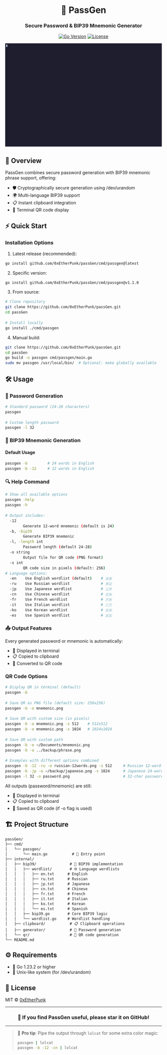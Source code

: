 <div align="center">

# 🔐 PassGen

### Secure Password & BIP39 Mnemonic Generator

[![Go Version](https://img.shields.io/badge/Go-1.23.2-00ADD8?style=flat-square&logo=go)](https://golang.org)
[![License](https://img.shields.io/badge/license-MIT-blue.svg?style=flat-square)](LICENSE)

![Demo](demo.gif)

</div>

## 🎯 Overview

PassGen combines secure password generation with BIP39 mnemonic phrase support, offering:
- 🛡️ Cryptographically secure generation using /dev/urandom
- 🌍 Multi-language BIP39 support
- 📋 Instant clipboard integration
- 📱 Terminal QR code display

## ⚡ Quick Start

### Installation Options

1. Latest release (recommended):
```bash
go install github.com/0xEtherPunk/passGen/cmd/passgen@latest
```

2. Specific version:
```bash
go install github.com/0xEtherPunk/passGen/cmd/passgen@v1.1.0
```

3. From source:
```bash
# Clone repository
git clone https://github.com/0xEtherPunk/passGen.git
cd passGen

# Install locally
go install ./cmd/passgen
```

4. Manual build:
```bash
git clone https://github.com/0xEtherPunk/passGen.git
cd passGen
go build -o passgen cmd/passgen/main.go
sudo mv passgen /usr/local/bin/  # Optional: make globally available
```

## 🛠️ Usage

### 🔑 Password Generation
```bash
# Standard password (24-28 characters)
passgen

# Custom length password
passgen -l 32
```

### 🎲 BIP39 Mnemonic Generation

#### Default Usage
```bash
passgen -b         # 24 words in English
passgen -b -12     # 12 words in English
```

### 🔍 Help Command
```bash
# Show all available options
passgen -help
passgen -h

# Output includes:
  -12
        Generate 12-word mnemonic (default is 24)
  -b, -bip39
        Generate BIP39 mnemonic
  -l, -length int
        Password length (default 24-28)
  -o string
        Output file for QR code (PNG format)
  -s int
        QR code size in pixels (default: 256)
# Language options:
  -en    Use English wordlist (default)    # 🇬🇧
  -ru    Use Russian wordlist              # 🇷🇺
  -jp    Use Japanese wordlist             # 🇯🇵
  -cn    Use Chinese wordlist              # 🇨🇳
  -fr    Use French wordlist               # 🇫🇷
  -it    Use Italian wordlist              # 🇮🇹
  -ko    Use Korean wordlist               # 🇰🇷
  -es    Use Spanish wordlist              # 🇪🇸
```

### 📤 Output Features
Every generated password or mnemonic is automatically:
- 📝 Displayed in terminal
- 📋 Copied to clipboard
- 📱 Converted to QR code

### QR Code Options
```bash
# Display QR in terminal (default)
passgen -b

# Save QR as PNG file (default size: 256x256)
passgen -b -o mnemonic.png

# Save QR with custom size (in pixels)
passgen -b -o mnemonic.png -s 512    # 512x512
passgen -b -o mnemonic.png -s 1024   # 1024x1024

# Save QR with custom path
passgen -b -o ~/Documents/mnemonic.png
passgen -b -o ../backup/phrase.png

# Examples with different options combined
passgen -b -12 -ru -o russian-12words.png -s 512     # Russian 12-word phrase, 512x512 QR
passgen -b -jp -o ~/backup/japanese.png -s 1024      # Japanese 24-word phrase, 1024x1024 QR
passgen -l 32 -o password.png                        # 32-char password QR
```

All outputs (password/mnemonic) are still:
- 📝 Displayed in terminal
- 📋 Copied to clipboard
- 💾 Saved as QR code (if -o flag is used)

## 🏗️ Project Structure
```
passGen/
├── cmd/
│   └── passgen/
│       └── main.go           # 🎯 Entry point
├── internal/
│   ├── bip39/               # 🎲 BIP39 implementation
│   │   ├── wordlist/        # 🌐 Language wordlists
│   │   │   ├── en.txt      # English
│   │   │   ├── ru.txt      # Russian
│   │   │   ├── jp.txt      # Japanese
│   │   │   ├── cn.txt      # Chinese
│   │   │   ├── fr.txt      # French
│   │   │   ├── it.txt      # Italian
│   │   │   ├── ko.txt      # Korean
│   │   │   └── es.txt      # Spanish
│   │   ├── bip39.go        # Core BIP39 logic
│   │   └── wordlist.go     # Wordlist handling
│   ├── clipboard/           # 📋 Clipboard operations
│   ├── generator/           # 🎯 Password generation
│   └── qr/                  # 📱 QR code generation
└── README.md
```

## ⚙️ Requirements
- 🔧 Go 1.23.2 or higher
- 🐧 Unix-like system (for /dev/urandom)

## 📄 License
MIT © [0xEtherPunk](https://github.com/0xEtherPunk)

---

<div align="center">

### 🌟 If you find PassGen useful, please star it on GitHub!

</div>

---

> 🌈 **Pro tip**: Pipe the output through `lolcat` for some extra color magic:
> ```bash
> passgen | lolcat
> passgen -b -12 -cn | lolcat
> ```
